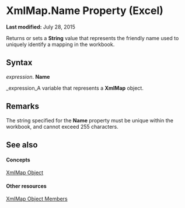 
# XmlMap.Name Property (Excel)

 **Last modified:** July 28, 2015

Returns or sets a  **String** value that represents the friendly name used to uniquely identify a mapping in the workbook.

## Syntax

 _expression_. **Name**

 _expression_A variable that represents a  **XmlMap** object.


## Remarks

The string specified for the  **Name** property must be unique within the workbook, and cannot exceed 255 characters.


## See also


#### Concepts


 [XmlMap Object](39b0823f-0068-d8df-e4e1-ca62b55d58f5.md)
#### Other resources


 [XmlMap Object Members](b6654149-ac1b-d570-0722-b49bf58f2a53.md)
